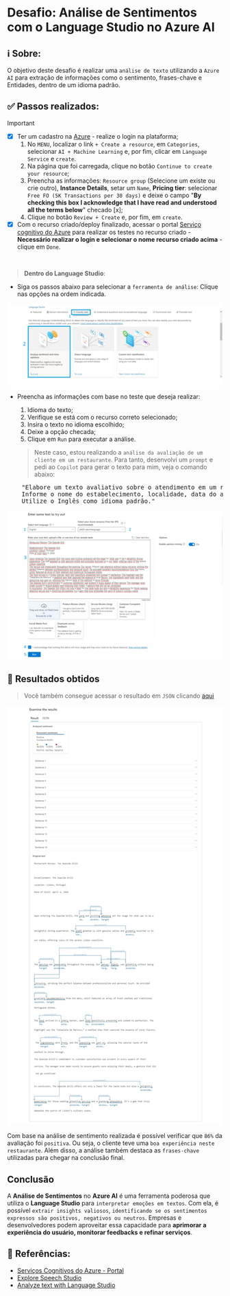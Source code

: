 # Desafio: Análise de Sentimentos com o Language Studio no Azure AI


## ℹ️ Sobre:

O objetivo deste desafio é realizar uma `análise de texto` utilizando a `Azure AI` para extração de informações como o sentimento, frases-chave e Entidades, dentro de um idioma padrão.



## ✅ Passos realizados:

> [!IMPORTANT]
>
> - [x] Ter um cadastro na [Azure](https://azure.microsoft.com) - realize o login na plataforma;
>   1. No `MENU`, localizar o link `+ Create a resource`, em `Categories`, selecionar `AI + Machine Learning` e, por fim, clicar em `Language Service` e `create`.
>   2. Na página que foi carregada, clique no botão `Continue to create your resource`; 
>   3. Preencha as informações: `Resource group` (Selecione um existe ou crie outro), **Instance Details**, setar um `Name`, **Pricing tier**: selecionar `Free FO (5K Transactions per 30 days)` e deixe o campo "**By checking this box I acknowledge that I have read and understood all the terms below**" checado [x];
>   4. Clique no botão `Review + Create` e, por fim, em `create`.
> - [x] Com o recurso criado/deploy finalizado, acessar o portal [Serviço cognitivo do Azure](https://language.cognitive.azure.com/?azure-portal=true) para realizar os testes no recurso criado - **Necessário realizar o login e selecionar o nome recurso criado acima** - clique em `Done`.
> 

<br/>

> **Dentro do Language Studio**:

<!--
* **Dentro do Language Studio** crie um novo recurso seguindo a ordem indicada na imagem abaixo:
![Criando recurso de linguagem](./screenshots/create-language-resource.jpg)
-->

* Siga os passos abaixo para selecionar a `ferramenta de análise`: Clique nas opções na ordem indicada.

![Selecionando ferramente de análise](./screenshots/analysis-tool.jpg)


* Preencha as informações com base no teste que deseja realizar:
    1. Idioma do texto;
    2. Verifique se está com o recurso correto selecionado;
    3. Insira o texto no idioma escolhido;
    4. Deixe a opção checada;
    5. Clique em `Run` para executar a análise.

    > Neste caso, estou realizando a `análise da avaliação de um cliente em um restaurante`. Para tanto, desenvolvi um `prompt` e pedi ao `Copilot` para gerar o texto para mim, veja o comando abaixo:

<pre>
    "Elabore um texto avaliativo sobre o atendimento em um restaurante.
    Informe o nome do estabelecimento, localidade, data do atendimento e a avaliação do usuário.
    Utilize o Inglês como idioma padrão."
</pre>

![Selecionando ferramente de análise](./screenshots/testing.jpg)


## 🎯 Resultados obtidos

> Você também consegue acessar o resultado em `JSON` clicando [aqui](./outputs/result.json)

![Resultado obtido](./outputs/result.jpg)


Com base na análise de sentimento realizada é possível verificar que `86%` da avaliação foi `positiva`. Ou seja, o cliente teve uma `boa experiência neste restaurante`. Além disso, a análise também destaca as `frases-chave` utilizadas para chegar na conclusão final.



## Conclusão

A **Análise de Sentimentos** no **Azure AI** é uma ferramenta poderosa que utiliza o **Language Studio** para `interpretar emoções em textos`. Com ela, é possível `extrair insights valiosos`, `identificando se os sentimentos expressos são positivos, negativos ou neutros`. Empresas e desenvolvedores podem aproveitar essa capacidade para **aprimorar a experiência do usuário, monitorar feedbacks e refinar serviços**.



## 📖 Referências:

* [Serviços Cognitivos do Azure - Portal](https://speech.microsoft.com/portal)
* [Explore Speech Studio](https://aka.ms/ai900-speech)
* [Analyze text with Language Studio](https://aka.ms/ai900-text-analysis) 

